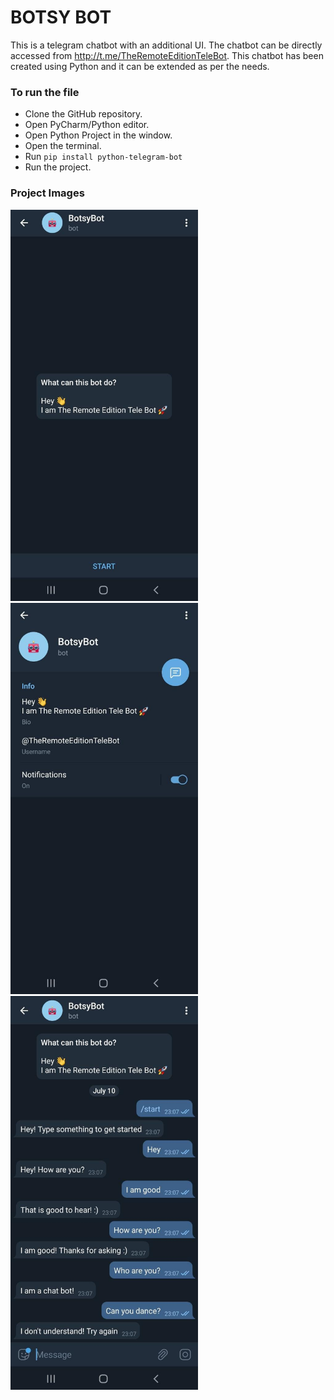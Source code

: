 # BOTSY BOT
This is a telegram chatbot with an additional UI. The chatbot can be directly accessed from http://t.me/TheRemoteEditionTeleBot. 
This chatbot has been created using Python and it can be extended as per the needs. 

### To run the file
- Clone the GitHub repository.
- Open PyCharm/Python editor.
- Open Python Project in the window.
- Open the terminal.
- Run ```pip install python-telegram-bot```
- Run the project.

### Project Images
<img src = "assets/images/Project_Image_002.jpeg" width= "300">    <img src = "assets/images/Project_Image_003.jpeg" width= "300">    <img src = "assets/images/Project_Image_001.jpeg" width= "300">
